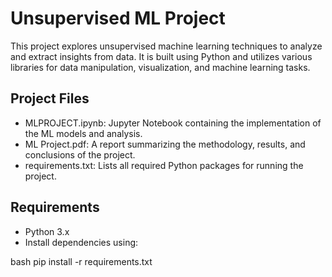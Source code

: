 
# Unsupervised ML Project

This project explores unsupervised machine learning techniques to analyze and extract insights from data. It is built using Python and utilizes various libraries for data manipulation, visualization, and machine learning tasks.

## Project Files
- MLPROJECT.ipynb: Jupyter Notebook containing the implementation of the ML models and analysis.
- ML Project.pdf: A report summarizing the methodology, results, and conclusions of the project.
- requirements.txt: Lists all required Python packages for running the project.

## Requirements
- Python 3.x
- Install dependencies using:
  
bash
  pip install -r requirements.txt
